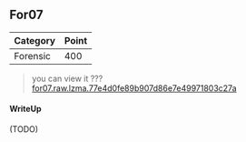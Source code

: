 ## For07

| Category | Point |
| --- | --- |
| Forensic | 400 |

> you can view it ???  <br>
> [for07.raw.lzma.77e4d0fe89b907d86e7e49971803c27a](https://drive.google.com/open?id=0B4zVJad-yA4VZklhREVjNVc3YkU) <br>

#### WriteUp

(TODO)
